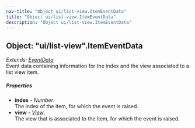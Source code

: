 ```yaml
---
nav-title: "Object ui/list-view.ItemEventData"
title: "Object ui/list-view.ItemEventData"
description: "Object ui/list-view.ItemEventData"
---
```

## Object: "ui/list-view".ItemEventData  
_Extends:_ [_EventData_](../../data/observable/EventData.md)  
Event data containing information for the index and the view associated to a list view item.

##### Properties
 - **index** - _Number_.    
  The index of the item, for which the event is raised.
 - **view** - [_View_](../../ui/core/view/View.md).    
  The view that is associated to the item, for which the event is raised.